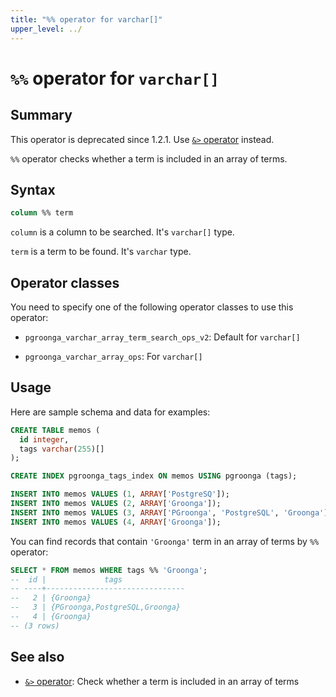 ```yaml
---
title: "%% operator for varchar[]"
upper_level: ../
---
```


# `%%` operator for `varchar[]`

## Summary

This operator is deprecated since 1.2.1. Use [`&>` operator][contain-term-v2] instead.

`%%` operator checks whether a term is included in an array of terms.

## Syntax

```sql
column %% term
```

`column` is a column to be searched. It's `varchar[]` type.

`term` is a term to be found. It's `varchar` type.

## Operator classes

You need to specify one of the following operator classes to use this operator:

  * `pgroonga_varchar_array_term_search_ops_v2`: Default for `varchar[]`

  * `pgroonga_varchar_array_ops`: For `varchar[]`

## Usage

Here are sample schema and data for examples:

```sql
CREATE TABLE memos (
  id integer,
  tags varchar(255)[]
);

CREATE INDEX pgroonga_tags_index ON memos USING pgroonga (tags);
```

```sql
INSERT INTO memos VALUES (1, ARRAY['PostgreSQ']);
INSERT INTO memos VALUES (2, ARRAY['Groonga']);
INSERT INTO memos VALUES (3, ARRAY['PGroonga', 'PostgreSQL', 'Groonga']);
INSERT INTO memos VALUES (4, ARRAY['Groonga']);
```

You can find records that contain `'Groonga'` term in an array of terms by `%%` operator:

```sql
SELECT * FROM memos WHERE tags %% 'Groonga';
--  id |             tags              
-- ----+-------------------------------
--   2 | {Groonga}
--   3 | {PGroonga,PostgreSQL,Groonga}
--   4 | {Groonga}
-- (3 rows)
```

## See also

  * [`&>` operator][contain-term-v2]: Check whether a term is included in an array of terms

[contain-term-v2]:contain-term-v2.html
